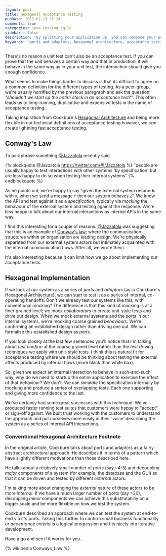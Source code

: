 ```yaml
---
layout: post
title: Hexagonal Acceptance Testing
pubDate: 2012-02-13 21:24
comments: true
categories: java testing agile
sidebar : false
description: "By splitting your application up, you can compose your acceptance tests differently and test without starting the entire stack. Applying an ports and adaptors architecture helps built and test in more flexible ways."
keywords: "ports and adaptors, hexagonal architecture, acceptance testing"
---
```


There's no reason a unit test can't also be an acceptance test. If you can prove that the _unit_ behaves a certain way _and_ that in production, it will behave in the same way as in your unit test, the intersection should give you enough confidence.

What seems to make things harder to discuss is that its difficult to agree on a common definition for the different types of testing. As a peer-group, we're usually horrified by the previous paragraph and ask the question _"shouldn't we start up the entire stack in an acceptance test?"_. This often leads us to long-running, duplicative and expensive tests in the name of acceptance testing. 

Taking inspiration from Cockburn's [Hexagonal Architecture](http://alistair.cockburn.us/Hexagonal+architecture) and being more flexible in our technical definitions of acceptance testing however, we _can_ create lightning fast acceptance testing.

<!-- more -->  

## Conway's Law

To paraphrase something [@Jazzatola](https://twitter.com/#!/Jazzatola) recently said

{% blockquote @Jazzatola https://twitter.com/#!/Jazzatola %}
"people are usually happy to test interactions with other systems 'by specification' but are less happy to do so when testing their internal systems"
{% endblockquote %}

As he points out; we're happy to say "given the external system responds with `X`, when we send a message `Y` then our system behaves `Z`". We know the API and test against it as a _specification_, typically via _mocking_ the behaviour of the external system and testing against the response. We're less happy to talk about our internal interactions as internal APIs in the same way.

I find this interesting for a couple of reasons. [@Jazzatola](https://twitter.com/#!/Jazzatola) was suggesting that this is an example of [Conway's law](http://en.wikipedia.org/wiki/Conway's_law); where the communication structures within an organisation are leading design. We're physically separated from our external system actors but intimately acquainted with the internal communication flows. After all, we wrote them.

It's also interesting because it can limit how we go about implementing our acceptance tests.

## Hexagonal Implementation

If we look at our system as a series of _ports_ and _adaptors_ (as in Cockburn's [Hexagonal Architecture](http://alistair.cockburn.us/Hexagonal+architecture)), we can start to test it as a series of internal, co-operating handoffs. Don't we already test our systems like this; with conventional mocking? The difference is that this kind of mocking is at a finer grained level; we mock _collaborators_ to create unit-style tests and drive out design. When we mock external systems and the _ports_ in our internal systems, we're mocking coarse grained _behaviours_. We're confirming an established design rather than driving one out. We can formalise this established design as _ports_.

If you look closely at the last few sentences you'll notice that I'm talking about _test confirm_ at the coarse grained level rather than the _test driving_ techniques we apply with unit-style tests. I think this is natural fit for acceptance testing where we should be thinking about testing the external affects produced by internal flows (more black than white box).

So, given we expect an internal interaction to behave in such-and-such way, why do we need to startup the entire application to exercise the effect of that behaviour? We don't. We can _simulate_ the specification internally by mocking and produce a series of overlapping tests. Each one supporting and giving more confidence to the last.

We've certainly had some great successes with this technique. We've produced faster running test suites that customers were happy to "accept" or sign-off against. We built trust working with the customers to understand the approach and put ourselves more easily in their 'voice' describing the system as a series of internal API interactions.

### Conventional Hexagonal Architecture Footnote

In the original article, Cockburn talks about ports and adaptors as a fairly abstract architectural approach. He describes it in terms of a pattern which have slightly different motivations than those described here. 

He talks about a relatively small number of _ports_ (say ~4-5) and decoupling _major_ components of a system (for example, the database and the GUI) so that it can be driven and tested by different _external_ actors. 

I'm talking more about changing the _external_ nature of these actors to be more _internal_. If we have a much larger number of ports (say >30), decoupling _minor_ components we can achieve this substitutabiliy on a bigger scale and be more flexible on how we test the system.

Cockburn described an approach where we can test the system at end-to-end via it's ports. Taking this further to confirm small business functionality or _acceptance criteria_ is a logical progression and fits nicely into iterative development.

Have a go and see if it works for you...

{% wikipedia Conways_Law %}
